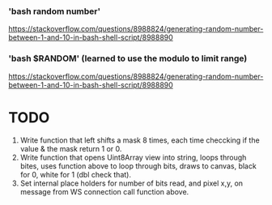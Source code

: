 ### 'bash random number'
https://stackoverflow.com/questions/8988824/generating-random-number-between-1-and-10-in-bash-shell-script/8988890


### 'bash $RANDOM' (learned to use the modulo to limit range)
https://stackoverflow.com/questions/8988824/generating-random-number-between-1-and-10-in-bash-shell-script/8988890

# TODO
1. Write function that left shifts a mask 8 times, each time checcking if the value & the mask return 1 or 0.
2. Write function that opens Uint8Array view into string, loops through bites, uses function above to loop through bits, draws to canvas, black for 0, white for 1 (dbl check that).
3. Set internal place holders for number of bits read, and pixel x,y, on message from WS connection call function above.